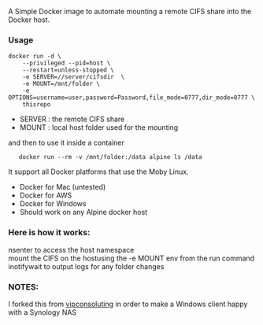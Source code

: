 A Simple Docker image to automate mounting a remote CIFS share into the Docker host.

### Usage

```
docker run -d \
    --privileged --pid=host \
    --restart=unless-stopped \
    -e SERVER=//server/cifsdir  \
    -e MOUNT=/mnt/folder \
    -e OPTIONS=username=user,password=Password,file_mode=0777,dir_mode=0777 \
    thisrepo
```

- SERVER : the remote CIFS share
- MOUNT : local host folder used for the mounting

and then to use it inside a container
```
   docker run --rm -v /mnt/folder:/data alpine ls /data
```
It support all Docker platforms that use the Moby Linux.<br>
  - Docker for Mac (untested)<br>
  - Docker for AWS<br/>
  - Docker for Windows<br/>
  - Should work on any Alpine docker host


### Here is how it works:<br/>
  nsenter to access the host namespace<br>
  mount the CIFS on the hostusing the -e MOUNT env from the run command<br>
  inotifywait to output logs for any folder changes
  
### NOTES: 
  I forked this from [vipconsoluting](https://github.com/vipconsult/dockerfiles/tree/master/moby-nfs-mount) in order to make a Windows client happy with a Synology NAS
